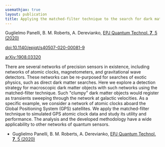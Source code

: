 ```yaml
---
usemathjax: true
layout: publication
title: Applying the matched-filter technique to the search for dark matter transients with networks of quantum sensors
---
```


Guglielmo Panelli, B. M. Roberts, A. Derevianko, [EPJ Quantum Technol. **7**, 5 (2020)](http://dx.doi.org/10.1140/epjqt/s40507-020-00081-9)

[doi:10.1140/epjqt/s40507-020-00081-9](http://dx.doi.org/10.1140/epjqt/s40507-020-00081-9)

[arXiv:1908.03320](http://arxiv.org/abs/1908.03320)

There are several networks of precision sensors in existence, including networks of atomic clocks, magnetometers, and gravitational wave detectors. These networks can be re-purposed for searches of exotic physics, such as direct dark matter searches. Here we explore a detection strategy for macroscopic dark matter objects with such networks using the matched-filter technique. Such "clumpy" dark matter objects would register as transients sweeping through the network at galactic velocities. As a specific example, we consider a network of atomic clocks aboard the Global Positioning System (GPS) satellites. We apply the matched-filter technique to simulated GPS atomic clock data and study its utility and performance. The analysis and the developed methodology have a wide applicability to other networks of quantum sensors.

 * Guglielmo Panelli, B. M. Roberts, A. Derevianko, [EPJ Quantum Technol. **7**, 5 (2020)](http://dx.doi.org/10.1140/epjqt/s40507-020-00081-9)
